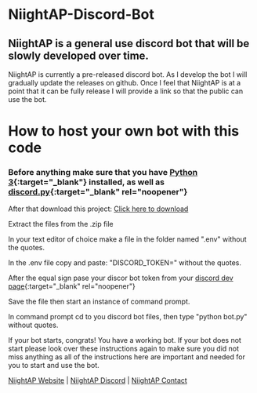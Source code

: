 # NiightAP-Discord-Bot

## NiightAP is a general use discord bot that will be slowly developed over time.

NiightAP is currently a pre-released discord bot. As I develop the bot I will gradually update the releases on github. Once I feel that NiightAP is at a point that it can be fully release I will provide a link so that the public can use the bot.

# How to host your own bot with this code

### Before anything make sure that you have [Python 3](https://www.python.org/downloads/){:target="_blank"} installed, as well as [discord.py](https://discordpy.readthedocs.io/en/latest/intro.html){:target="_blank" rel="noopener"} 

After that download this project: [Click here to download](https://github.com/NiightAP/Discord-Bot/archive/main.zip)

Extract the files from the .zip file

In your text editor of choice make a file in the folder named ".env" without the quotes.

In the .env file copy and paste: "DISCORD_TOKEN=" without the quotes.

After the equal sign pase your discor bot token from your [discord dev page](https://discord.com/developers/applications){:target="_blank" rel="noopener"}

Save the file then start an instance of command prompt.

In command prompt cd to you discord bot files, then type "python bot.py" without quotes.

If your bot starts, congrats! You have a working bot. If your bot does not start please look over these instructions again to make sure you did not miss anything as all of the instructions here are important and needed for you to start and use the bot. 

[NiightAP Website](https://ngyt.tk) | [NiightAP Discord](https://discord.gg/HNMMv3Sg4d) | [NiightAP Contact](https://ngyt.tk/contact)
